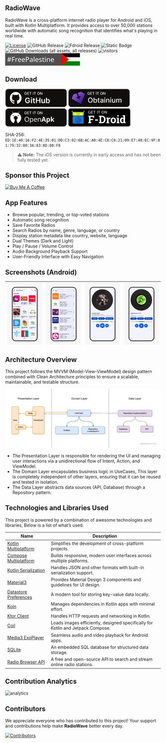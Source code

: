 ## RadioWave
RadioWave is a cross-platform internet radio player for Android and iOS, built with Kotlin Multiplatform. It provides access to over 50,000 stations worldwide with automatic song recognition that identifies what's playing in real time.

[![License](https://img.shields.io/badge/license-GPLv3-yellow.svg)](LICENSE)
![GitHub Release](https://img.shields.io/github/v/release/OneDroid/RadioWave?logo=github)
![Fdroid Release](https://img.shields.io/f-droid/v/org.onedroid.radiowave.svg?logo=F-Droid)
![Static Badge](https://img.shields.io/badge/Platforms-Android%20%26%20iOS-8A2BE2)
![GitHub Downloads (all assets, all releases)](https://img.shields.io/github/downloads/OneDroid/RadioWave/total?logo=github&color=brightgreen)
![visitors](https://visitor-badge.laobi.icu/badge?page_id=OneDroid.RadioWave)
[![SavePalestine](https://raw.githubusercontent.com/OneDroid/.github/refs/heads/main/images/badge/save-palestine.svg)](https://www.youtube.com/watch?v=O5fbyEV36pU)

## Download
[<img src="https://raw.githubusercontent.com/OneDroid/.github/220b8baeb925e81df5a3757fa878432bfb645b8c/images/badge/badge-github.svg" alt="Download from GitHub" height="60">](https://github.com/OneDroid/RadioWave/releases)
[<img src="https://raw.githubusercontent.com/OneDroid/.github/220b8baeb925e81df5a3757fa878432bfb645b8c/images/badge/badge-obtainium.svg" alt="Download from Obtainium" height="60">](https://apps.obtainium.imranr.dev/redirect?r=obtainium://add/https://github.com/OneDroid/RadioWave)
[<img src="https://raw.githubusercontent.com/OneDroid/.github/ea0fa1a07e882cb4c645931cc0659190a6eb7c69/images/badge/badge-openapk.svg" alt="Download from OpenApk" height="60">](https://www.openapk.net/radiowave/org.onedroid.radiowave/)
[<img src="https://raw.githubusercontent.com/OneDroid/.github/a6eb5b4c079f52c4651f605c79f426712ba4ae3a/images/badge/badge-fdroid.svg" alt="Download from F-droid" height="60">](https://f-droid.org/en/packages/org.onedroid.radiowave/)

SHA-256: `ED:1E:40:16:F2:4E:35:01:DD:C3:02:6B:AC:A0:4E:C8:C8:21:09:E7:48:EC:9F:81:79:32:80:3A:83:8D:80:F8`

> ⚠️ **Note:** The iOS version is currently in early access and has not been fully tested yet.


## Sponsor this Project

<p align="left">
  <a href="https://www.buymeacoffee.com/yourusername" target="_blank">
    <img src="https://img.buymeacoffee.com/button-api/?text=Buy me a coffee&emoji=☕&slug=tawhidmonowar&button_colour=FFDD00&font_colour=000000&font_family=Comic&outline_colour=000000&coffee_colour=ffffff" alt="Buy Me A Coffee" width="250" />
  </a>
</p>

## App Features

- Browse popular, trending, or top-voted stations
- Automatic song recognition
- Save Favorite Radios
- Search Radios by name, genre, language, or country
- Display station metadata like country, website, language
- Dual Themes (Dark and Light)
- Play / Pause / Volume Control
- Audio Background Playback Support
- User-Friendly Interface with Easy Navigation

## Screenshots (Android)
|![Home Screen](https://github.com/OneDroid/RadioWave/blob/main/readme/images/1.png) | ![PLaying Screen](https://github.com/OneDroid/RadioWave/blob/main/readme/images/2.png) | ![Search Screen](https://github.com/OneDroid/RadioWave/blob/main/readme/images/3.png) |![Error Screen](https://github.com/OneDroid/RadioWave/blob/main/readme/images/4.png) |
|:-------------------:|:------------------------:|:-----------------:|:-----------------:|

## Architecture Overview

This project follows the MVVM (Model-View-ViewModel) design pattern combined with Clean Architecture principles to ensure a scalable, maintainable, and testable structure.

![image](https://github.com/OneDroid/RadioWave/blob/main/readme/images/architecture-overview.jpg)

- The Presentation Layer is responsible for rendering the UI and managing user interactions via a unidirectional flow of Intent, Action, and ViewModel.
- The Domain Layer encapsulates business logic in UseCases, This layer is completely independent of other layers, ensuring that it can be reused and tested in isolation.
- The Data Layer abstracts data sources (API, Database) through a Repository pattern.


## Technologies and Libraries Used

This project is powered by a combination of awesome technologies and libraries, Below is a list of what’s used.

| Name                                      | Description                                                  |
|-------------------------------------------|--------------------------------------------------------------|
| [Kotlin Multiplatform](https://kotlinlang.org/docs/multiplatform.html) | Simplifies the development of cross-platform projects.       |
| [Compose Multiplatform](https://www.jetbrains.com/compose-multiplatform) | Builds responsive, modern user interfaces across multiple platforms. |
| [Kotlin Serialization](https://kotlinlang.org/docs/serialization.html) | Handles JSON and other formats with built-in serialization support. |
| [Material3](https://developer.android.com/jetpack/androidx/releases/compose-material3) | Provides Material Design 3 components and guidelines for UI design. |
| [Datastore Preferences](https://developer.android.com/topic/libraries/architecture/datastore) | A modern tool for storing key-value data locally.            |
| [Koin](https://insert-koin.io/)           | Manages dependencies in Kotlin apps with minimal effort.     |
| [Ktor Client](https://ktor.io/docs/getting-started-ktor-client.html) | Handles HTTP requests and networking in Kotlin.              |
| [Coil](https://coil-kt.github.io/coil)    | Loads images efficiently, designed specifically for Kotlin and Jetpack Compose. |
| [Media3 ExoPlayer](https://developer.android.com/media/media3/exoplayer) | Seamless audio and video playback for Android apps.          |
| [SQLite](https://developer.android.com/jetpack/androidx/releases/sqlite) | An embedded SQL database for structured data storage.         |
| [Radio Browser API](https://www.radio-browser.info)   | A free and open-source API to search and stream online radio stations. |

## Contribution Analytics
![analytics](https://repobeats.axiom.co/api/embed/0ed4b95566c02078f950078ddc20956855283d18.svg "RadioWave")

## Contributors  

We appreciate everyone who has contributed to this project! Your support and contributions help make **RadioWave** better every day.  

<a href="https://github.com/OneDroid/RadioWave/graphs/contributors">
  <img src="https://contrib.rocks/image?repo=OneDroid/RadioWave&max=100&columns=20" alt="Contributors" />
</a>
